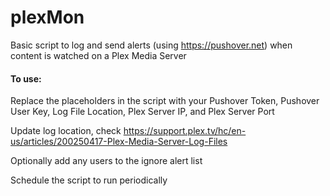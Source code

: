 plexMon
=======

Basic script to log and send alerts (using https://pushover.net) when content is watched on a Plex Media Server

#### To use:

 Replace the placeholders in the script with your Pushover Token, Pushover User Key, Log File Location, Plex Server IP, and Plex Server Port
 
 Update log location, check https://support.plex.tv/hc/en-us/articles/200250417-Plex-Media-Server-Log-Files

 Optionally add any users to the ignore alert list

 Schedule the script to run periodically
